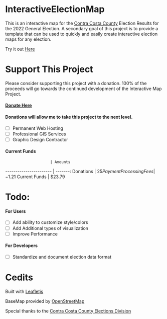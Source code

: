 # InteractiveElectionMap
This is an interactive map for the [Contra Costa County](https://www.contracosta.ca.gov/) Election Results for the 2022 General Election. A secondary goal of this project is to provide a template that can be used to quickly and easily create interactive election maps for any election.

Try it out [Here](https://spinnernicholas.github.io/InteractiveElectionMap/public/index.html)

# Support This Project
Please consider supporting this project with a donation. 100% of the proceeds will go towards the continued development of the Interactive Map Project.

#### [Donate Here](https://www.paypal.com/donate/?hosted_button_id=AGLKLYFWGCUD2)

#### Donations will allow me to take this project to the next level.
- [ ] Permanent Web Hosting
- [ ] Professional GIS Services
- [ ] Graphic Design Contractor

#### Current Funds
                        | Amounts
----------------------- | -------:
Donations               | $25
Payment Processing Fees | -$1.21
Current Funds           | $23.79

# Todo:
#### For Users
- [ ] Add ability to customize style/colors
- [ ] Add Additional types of visualization
- [ ] Improve Performance
#### For Developers
- [ ] Standardize and document election data format

# Cedits
Built with [Leafletjs](https://leafletjs.com/)

BaseMap provided by [OpenStreetMap](https://www.openstreetmap.org/)

Special thanks to the [Contra Costa County Elections Division](https://www.cocovote.us/)
